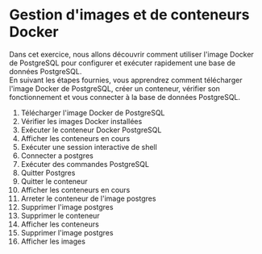 # Gestion d'images et de conteneurs Docker

Dans cet exercice, nous allons découvrir comment utiliser l'image Docker de PostgreSQL pour configurer et exécuter rapidement une base de données PostgreSQL.  
En suivant les étapes fournies, vous apprendrez comment télécharger l'image Docker de PostgreSQL, créer un conteneur, vérifier son fonctionnement et vous connecter à la base de données PostgreSQL. 

1. Télécharger l'image Docker de PostgreSQL
2. Vérifier les images Docker installées
3. Exécuter le conteneur Docker PostgreSQL
4. Afficher les conteneurs en cours 
5. Exécuter une session interactive de shell  
6. Connecter a postgres 
7. Exécuter des commandes PostgreSQL
8. Quitter Postgres 
9. Quitter le conteneur
10. Afficher les conteneurs en cours 
11. Arreter le conteneur de l'image postgres 
12. Supprimer l'image postgres
13. Supprimer le conteneur
14. Afficher les conteneurs
15. Supprimer l'image postgres 
16. Afficher les images 
